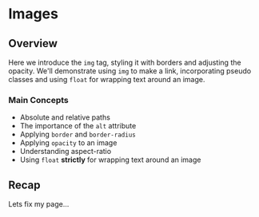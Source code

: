 # Images

## Overview

Here we introduce the `img` tag, styling it with borders and adjusting the opacity. We'll demonstrate using `img` to make a link, incorporating pseudo classes and using `float` for wrapping text around an image.

### Main Concepts

- Absolute and relative paths
- The importance of the `alt` attribute
- Applying `border` and `border-radius`
- Applying `opacity` to an image
- Understanding aspect-ratio
- Using `float` **strictly** for wrapping text around an image

## Recap

Lets fix my page...
